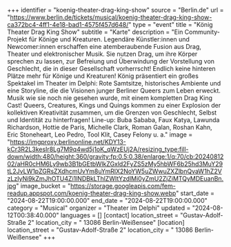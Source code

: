 +++
identifier = "koenig-theater-drag-king-show"
source = "Berlin.de"
url = "https://www.berlin.de/tickets/musical/koenig-theater-drag-king-show-ca372bc4-4ff1-4e18-bad1-4575f457d648/"
type = "event"
title = "König Theater Drag King Show"
subtitle = "Karte"
description = "Ein Community-Projekt für Könige und Kreaturen. Legendäre Künstler:innen und Newcomer:innen erschaffen eine atemberaubende Fusion aus Drag, Theater und elektronischer Musik. Sie nutzen Drag, um ihre Körper sprechen zu lassen, zur Befreiung und Überwindung der Vorstellung von Geschlecht, die in dieser Gesellschaft vorherrscht! Endlich keine hinteren Plätze mehr für Könige und Kreaturen! König präsentiert ein großes Spektakel im Theater im Delphi: Rote Samtsitze, historisches Ambiente und eine Storyline, die die Visionen junger Berliner Queers zum Leben erweckt. Musik wie sie noch nie gesehen wurde, mit einem kompletten Drag King Cast! Queers, Creatures, Kings und Quings kommen zu einer Explosion der kollektiven Kreativität zusammen, um die Grenzen von Geschlecht, Selbst und Identität zu hinterfragen! Line-up: Buba Sababa, Faux Katya, Lawunda Richardson, Hottie de Paris, Michelle Clark, Roman Galan, Roshan Kahn, Eric Stoneheart, Leo Pedro, Tool Klit, Casey Felony u. a."
image = "https://imgproxy.berlinonline.net/KDY13-kCr3R2L3kesIr8Lg7M9q4wd5j1oK_qWzEUj2A/resizing_type:fill-down/width:480/height:360/gravity:fp:0.5:0.38/enlarge:1/q:70/cb:2024081202/aHR0cHM6Ly9wb3B1bGEtbWlkZGxld2FyZS5zMy5hbWF6b25hd3MuY29tL2JvLW1pZGRsZXdhcmUvYm8uYmRlX2NoYW5uZWwuZXZlbnQvaW1hZ2VzLzIyNi9kZmJhOTU4Zi1lNDBkLThlZWItYzdlMi0yZmU2ZjZiMTQyMDEuanBn.jpg"
image_bucket = "https://storage.googleapis.com/fem-readup.appspot.com/koenig-theater-drag-king-show.webp"
start_date = "2024-08-22T19:00:00.000"
end_date = "2024-08-22T19:00:00.000"
category = "Musical"
organizer = "Theater im Delphi"
updated = "2024-08-12T00:38:40.000"
languages = []
[contact]
location_street = "Gustav-Adolf-Straße 2"
location_city = " 13086 Berlin-Weißensee"
[location]
location_street = "Gustav-Adolf-Straße 2"
location_city = " 13086 Berlin-Weißensee"
+++